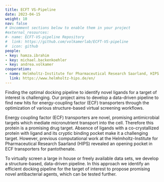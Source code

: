 ```yaml
---
title: ECFT VS-Pipeline
date: 2023-04-15
weight: 10
nav: false
# Uncomment sections below to enable them in your project
#external_resources:
#- name: ECFT-VS-pipeline Repository
#  link: https://github.com/volkamerlab/ECFT-VS-pipeline
#  icon: github
people:
- key: hamza.ibrahim
- key: michael.backenkoehler 
- key: andrea.volkamer
cooperation:
- name: Helmholtz-Institute for Pharmaceutical Research Saarland, HIPS
  link: https://www.helmholtz-hips.de/en/
---
```


Finding the optimal docking pipeline to identify novel ligands for a target of interest is challenging. Our project aims to develop a data-driven pipeline to find new hits for energy-coupling factor (ECF) transporters through the optimization of various structure-based virtual screening workflows.

<!--more-->

Energy coupling factor (ECF) transporters are novel, promising antimicrobial targets which mediate micronutrient transport into the cell. Therefore this protein is a promising drug target. Absence of ligands with a co-crystallized protein with ligand and its cryptic binding pocket make it a challenging target. However, previous computational work at the Helmholtz-Institute for Pharmaceutical Research Saarland (HIPS) revealed an opening pocket in ECF transporters for pantothenate.

To virtually screen a large in house or freely available data sets, we develop a structure-based, data-driven pipeline. In this approach we identify an efficient docking pipeline for the target of interest to propose promising novel antibacterial agents, which can be tested further.
